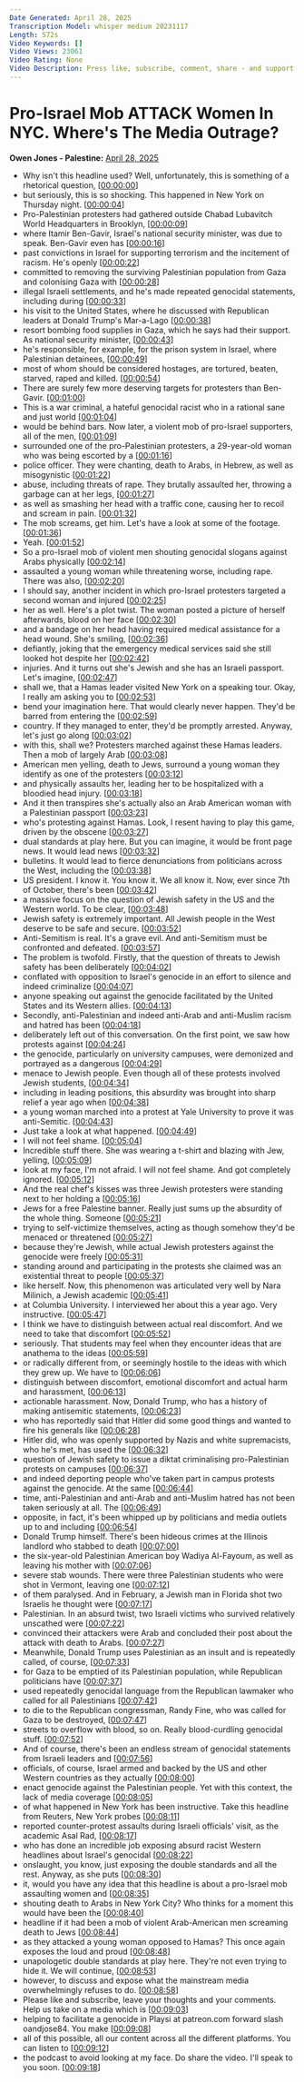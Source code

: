 ```yaml
---
Date Generated: April 28, 2025
Transcription Model: whisper medium 20231117
Length: 572s
Video Keywords: []
Video Views: 23061
Video Rating: None
Video Description: Press like, subscribe, comment, share - and support us as we expand our challenge to our broken media here: https://www.patreon.com/owenjones84
---
```


# Pro-Israel Mob ATTACK Women In NYC. Where's The Media Outrage?
**Owen Jones - Palestine:** [April 28, 2025](https://www.youtube.com/watch?v=hCKN6pGK3N4)
*  Why isn't this headline used? Well, unfortunately, this is something of a rhetorical question, [[00:00:00](https://www.youtube.com/watch?v=hCKN6pGK3N4&t=0.0s)]
*  but seriously, this is so shocking. This happened in New York on Thursday night. [[00:00:04](https://www.youtube.com/watch?v=hCKN6pGK3N4&t=4.4s)]
*  Pro-Palestinian protesters had gathered outside Chabad Lubavitch World Headquarters in Brooklyn, [[00:00:09](https://www.youtube.com/watch?v=hCKN6pGK3N4&t=9.92s)]
*  where Itamir Ben-Gavir, Israel's national security minister, was due to speak. Ben-Gavir even has [[00:00:16](https://www.youtube.com/watch?v=hCKN6pGK3N4&t=16.64s)]
*  past convictions in Israel for supporting terrorism and the incitement of racism. He's openly [[00:00:22](https://www.youtube.com/watch?v=hCKN6pGK3N4&t=22.080000000000002s)]
*  committed to removing the surviving Palestinian population from Gaza and colonising Gaza with [[00:00:28](https://www.youtube.com/watch?v=hCKN6pGK3N4&t=28.16s)]
*  illegal Israeli settlements, and he's made repeated genocidal statements, including during [[00:00:33](https://www.youtube.com/watch?v=hCKN6pGK3N4&t=33.68s)]
*  his visit to the United States, where he discussed with Republican leaders at Donald Trump's Mar-a-Lago [[00:00:38](https://www.youtube.com/watch?v=hCKN6pGK3N4&t=38.24s)]
*  resort bombing food supplies in Gaza, which he says had their support. As national security minister, [[00:00:43](https://www.youtube.com/watch?v=hCKN6pGK3N4&t=43.2s)]
*  he's responsible, for example, for the prison system in Israel, where Palestinian detainees, [[00:00:49](https://www.youtube.com/watch?v=hCKN6pGK3N4&t=49.36s)]
*  most of whom should be considered hostages, are tortured, beaten, starved, raped and killed. [[00:00:54](https://www.youtube.com/watch?v=hCKN6pGK3N4&t=54.16s)]
*  There are surely few more deserving targets for protesters than Ben-Gavir. [[00:01:00](https://www.youtube.com/watch?v=hCKN6pGK3N4&t=60.48s)]
*  This is a war criminal, a hateful genocidal racist who in a rational sane and just world [[00:01:04](https://www.youtube.com/watch?v=hCKN6pGK3N4&t=64.96s)]
*  would be behind bars. Now later, a violent mob of pro-Israel supporters, all of the men, [[00:01:09](https://www.youtube.com/watch?v=hCKN6pGK3N4&t=69.75999999999999s)]
*  surrounded one of the pro-Palestinian protesters, a 29-year-old woman who was being escorted by a [[00:01:16](https://www.youtube.com/watch?v=hCKN6pGK3N4&t=76.4s)]
*  police officer. They were chanting, death to Arabs, in Hebrew, as well as misogynistic [[00:01:22](https://www.youtube.com/watch?v=hCKN6pGK3N4&t=82.48s)]
*  abuse, including threats of rape. They brutally assaulted her, throwing a garbage can at her legs, [[00:01:27](https://www.youtube.com/watch?v=hCKN6pGK3N4&t=87.52000000000001s)]
*  as well as smashing her head with a traffic cone, causing her to recoil and scream in pain. [[00:01:32](https://www.youtube.com/watch?v=hCKN6pGK3N4&t=92.56s)]
*  The mob screams, get him. Let's have a look at some of the footage. [[00:01:36](https://www.youtube.com/watch?v=hCKN6pGK3N4&t=96.96000000000001s)]
*  Yeah. [[00:01:52](https://www.youtube.com/watch?v=hCKN6pGK3N4&t=112.48s)]
*  So a pro-Israel mob of violent men shouting genocidal slogans against Arabs physically [[00:02:14](https://www.youtube.com/watch?v=hCKN6pGK3N4&t=134.32s)]
*  assaulted a young woman while threatening worse, including rape. There was also, [[00:02:20](https://www.youtube.com/watch?v=hCKN6pGK3N4&t=140.56s)]
*  I should say, another incident in which pro-Israel protesters targeted a second woman and injured [[00:02:25](https://www.youtube.com/watch?v=hCKN6pGK3N4&t=145.68s)]
*  her as well. Here's a plot twist. The woman posted a picture of herself afterwards, blood on her face [[00:02:30](https://www.youtube.com/watch?v=hCKN6pGK3N4&t=150.32s)]
*  and a bandage on her head having required medical assistance for a head wound. She's smiling, [[00:02:36](https://www.youtube.com/watch?v=hCKN6pGK3N4&t=156.08s)]
*  defiantly, joking that the emergency medical services said she still looked hot despite her [[00:02:42](https://www.youtube.com/watch?v=hCKN6pGK3N4&t=162.4s)]
*  injuries. And it turns out she's Jewish and she has an Israeli passport. Let's imagine, [[00:02:47](https://www.youtube.com/watch?v=hCKN6pGK3N4&t=167.44s)]
*  shall we, that a Hamas leader visited New York on a speaking tour. Okay, I really am asking you to [[00:02:53](https://www.youtube.com/watch?v=hCKN6pGK3N4&t=173.68s)]
*  bend your imagination here. That would clearly never happen. They'd be barred from entering the [[00:02:59](https://www.youtube.com/watch?v=hCKN6pGK3N4&t=179.6s)]
*  country. If they managed to enter, they'd be promptly arrested. Anyway, let's just go along [[00:03:02](https://www.youtube.com/watch?v=hCKN6pGK3N4&t=182.96s)]
*  with this, shall we? Protesters marched against these Hamas leaders. Then a mob of largely Arab [[00:03:08](https://www.youtube.com/watch?v=hCKN6pGK3N4&t=188.16s)]
*  American men yelling, death to Jews, surround a young woman they identify as one of the protesters [[00:03:12](https://www.youtube.com/watch?v=hCKN6pGK3N4&t=192.4s)]
*  and physically assaults her, leading her to be hospitalized with a bloodied head injury. [[00:03:18](https://www.youtube.com/watch?v=hCKN6pGK3N4&t=198.72s)]
*  And it then transpires she's actually also an Arab American woman with a Palestinian passport [[00:03:23](https://www.youtube.com/watch?v=hCKN6pGK3N4&t=203.52s)]
*  who's protesting against Hamas. Look, I resent having to play this game, driven by the obscene [[00:03:27](https://www.youtube.com/watch?v=hCKN6pGK3N4&t=207.36s)]
*  dual standards at play here. But you can imagine, it would be front page news. It would lead news [[00:03:32](https://www.youtube.com/watch?v=hCKN6pGK3N4&t=212.32s)]
*  bulletins. It would lead to fierce denunciations from politicians across the West, including the [[00:03:38](https://www.youtube.com/watch?v=hCKN6pGK3N4&t=218.16s)]
*  US president. I know it. You know it. We all know it. Now, ever since 7th of October, there's been [[00:03:42](https://www.youtube.com/watch?v=hCKN6pGK3N4&t=222.16s)]
*  a massive focus on the question of Jewish safety in the US and the Western world. To be clear, [[00:03:48](https://www.youtube.com/watch?v=hCKN6pGK3N4&t=228.32s)]
*  Jewish safety is extremely important. All Jewish people in the West deserve to be safe and secure. [[00:03:52](https://www.youtube.com/watch?v=hCKN6pGK3N4&t=232.88s)]
*  Anti-Semitism is real. It's a grave evil. And anti-Semitism must be confronted and defeated. [[00:03:57](https://www.youtube.com/watch?v=hCKN6pGK3N4&t=237.35999999999999s)]
*  The problem is twofold. Firstly, that the question of threats to Jewish safety has been deliberately [[00:04:02](https://www.youtube.com/watch?v=hCKN6pGK3N4&t=242.72s)]
*  conflated with opposition to Israel's genocide in an effort to silence and indeed criminalize [[00:04:07](https://www.youtube.com/watch?v=hCKN6pGK3N4&t=247.76s)]
*  anyone speaking out against the genocide facilitated by the United States and its Western allies. [[00:04:13](https://www.youtube.com/watch?v=hCKN6pGK3N4&t=253.2s)]
*  Secondly, anti-Palestinian and indeed anti-Arab and anti-Muslim racism and hatred has been [[00:04:18](https://www.youtube.com/watch?v=hCKN6pGK3N4&t=258.56s)]
*  deliberately left out of this conversation. On the first point, we saw how protests against [[00:04:24](https://www.youtube.com/watch?v=hCKN6pGK3N4&t=264.0s)]
*  the genocide, particularly on university campuses, were demonized and portrayed as a dangerous [[00:04:29](https://www.youtube.com/watch?v=hCKN6pGK3N4&t=269.2s)]
*  menace to Jewish people. Even though all of these protests involved Jewish students, [[00:04:34](https://www.youtube.com/watch?v=hCKN6pGK3N4&t=274.08s)]
*  including in leading positions, this absurdity was brought into sharp relief a year ago when [[00:04:38](https://www.youtube.com/watch?v=hCKN6pGK3N4&t=278.4s)]
*  a young woman marched into a protest at Yale University to prove it was anti-Semitic. [[00:04:43](https://www.youtube.com/watch?v=hCKN6pGK3N4&t=283.44s)]
*  Just take a look at what happened. [[00:04:49](https://www.youtube.com/watch?v=hCKN6pGK3N4&t=289.44s)]
*  I will not feel shame. [[00:05:04](https://www.youtube.com/watch?v=hCKN6pGK3N4&t=304.71999999999997s)]
*  Incredible stuff there. She was wearing a t-shirt and blazing with Jew, yelling, [[00:05:09](https://www.youtube.com/watch?v=hCKN6pGK3N4&t=309.12s)]
*  look at my face, I'm not afraid. I will not feel shame. And got completely ignored. [[00:05:12](https://www.youtube.com/watch?v=hCKN6pGK3N4&t=312.47999999999996s)]
*  And the real chef's kisses was three Jewish protesters were standing next to her holding a [[00:05:16](https://www.youtube.com/watch?v=hCKN6pGK3N4&t=316.64s)]
*  Jews for a free Palestine banner. Really just sums up the absurdity of the whole thing. Someone [[00:05:21](https://www.youtube.com/watch?v=hCKN6pGK3N4&t=321.68s)]
*  trying to self-victimize themselves, acting as though somehow they'd be menaced or threatened [[00:05:27](https://www.youtube.com/watch?v=hCKN6pGK3N4&t=327.44s)]
*  because they're Jewish, while actual Jewish protesters against the genocide were freely [[00:05:31](https://www.youtube.com/watch?v=hCKN6pGK3N4&t=331.92s)]
*  standing around and participating in the protests she claimed was an existential threat to people [[00:05:37](https://www.youtube.com/watch?v=hCKN6pGK3N4&t=337.52000000000004s)]
*  like herself. Now, this phenomenon was articulated very well by Nara Milinich, a Jewish academic [[00:05:41](https://www.youtube.com/watch?v=hCKN6pGK3N4&t=341.6s)]
*  at Columbia University. I interviewed her about this a year ago. Very instructive. [[00:05:47](https://www.youtube.com/watch?v=hCKN6pGK3N4&t=347.36s)]
*  I think we have to distinguish between actual real discomfort. And we need to take that discomfort [[00:05:52](https://www.youtube.com/watch?v=hCKN6pGK3N4&t=352.32s)]
*  seriously. That students may feel when they encounter ideas that are anathema to the ideas [[00:05:59](https://www.youtube.com/watch?v=hCKN6pGK3N4&t=359.84s)]
*  or radically different from, or seemingly hostile to the ideas with which they grew up. We have to [[00:06:06](https://www.youtube.com/watch?v=hCKN6pGK3N4&t=366.71999999999997s)]
*  distinguish between discomfort, emotional discomfort and actual harm and harassment, [[00:06:13](https://www.youtube.com/watch?v=hCKN6pGK3N4&t=373.91999999999996s)]
*  actionable harassment. Now, Donald Trump, who has a history of making antisemitic statements, [[00:06:23](https://www.youtube.com/watch?v=hCKN6pGK3N4&t=383.28s)]
*  who has reportedly said that Hitler did some good things and wanted to fire his generals like [[00:06:28](https://www.youtube.com/watch?v=hCKN6pGK3N4&t=388.16s)]
*  Hitler did, who was openly supported by Nazis and white supremacists, who he's met, has used the [[00:06:32](https://www.youtube.com/watch?v=hCKN6pGK3N4&t=392.48s)]
*  question of Jewish safety to issue a diktat criminalising pro-Palestinian protests on campuses [[00:06:37](https://www.youtube.com/watch?v=hCKN6pGK3N4&t=397.92s)]
*  and indeed deporting people who've taken part in campus protests against the genocide. At the same [[00:06:44](https://www.youtube.com/watch?v=hCKN6pGK3N4&t=404.24s)]
*  time, anti-Palestinian and anti-Arab and anti-Muslim hatred has not been taken seriously at all. The [[00:06:49](https://www.youtube.com/watch?v=hCKN6pGK3N4&t=409.76000000000005s)]
*  opposite, in fact, it's been whipped up by politicians and media outlets up to and including [[00:06:54](https://www.youtube.com/watch?v=hCKN6pGK3N4&t=414.8s)]
*  Donald Trump himself. There's been hideous crimes at the Illinois landlord who stabbed to death [[00:07:00](https://www.youtube.com/watch?v=hCKN6pGK3N4&t=420.32s)]
*  the six-year-old Palestinian American boy Wadiya Al-Fayoum, as well as leaving his mother with [[00:07:06](https://www.youtube.com/watch?v=hCKN6pGK3N4&t=426.88s)]
*  severe stab wounds. There were three Palestinian students who were shot in Vermont, leaving one [[00:07:12](https://www.youtube.com/watch?v=hCKN6pGK3N4&t=432.8s)]
*  of them paralysed. And in February, a Jewish man in Florida shot two Israelis he thought were [[00:07:17](https://www.youtube.com/watch?v=hCKN6pGK3N4&t=437.28000000000003s)]
*  Palestinian. In an absurd twist, two Israeli victims who survived relatively unscathed were [[00:07:22](https://www.youtube.com/watch?v=hCKN6pGK3N4&t=442.32s)]
*  convinced their attackers were Arab and concluded their post about the attack with death to Arabs. [[00:07:27](https://www.youtube.com/watch?v=hCKN6pGK3N4&t=447.04s)]
*  Meanwhile, Donald Trump uses Palestinian as an insult and is repeatedly called, of course, [[00:07:33](https://www.youtube.com/watch?v=hCKN6pGK3N4&t=453.92s)]
*  for Gaza to be emptied of its Palestinian population, while Republican politicians have [[00:07:37](https://www.youtube.com/watch?v=hCKN6pGK3N4&t=457.76s)]
*  used repeatedly genocidal language from the Republican lawmaker who called for all Palestinians [[00:07:42](https://www.youtube.com/watch?v=hCKN6pGK3N4&t=462.48s)]
*  to die to the Republican congressman, Randy Fine, who was called for Gaza to be destroyed, [[00:07:47](https://www.youtube.com/watch?v=hCKN6pGK3N4&t=467.2s)]
*  streets to overflow with blood, so on. Really blood-curdling genocidal stuff. [[00:07:52](https://www.youtube.com/watch?v=hCKN6pGK3N4&t=472.24s)]
*  And of course, there's been an endless stream of genocidal statements from Israeli leaders and [[00:07:56](https://www.youtube.com/watch?v=hCKN6pGK3N4&t=476.4s)]
*  officials, of course, Israel armed and backed by the US and other Western countries as they actually [[00:08:00](https://www.youtube.com/watch?v=hCKN6pGK3N4&t=480.88s)]
*  enact genocide against the Palestinian people. Yet with this context, the lack of media coverage [[00:08:05](https://www.youtube.com/watch?v=hCKN6pGK3N4&t=485.76s)]
*  of what happened in New York has been instructive. Take this headline from Reuters, New York probes [[00:08:11](https://www.youtube.com/watch?v=hCKN6pGK3N4&t=491.91999999999996s)]
*  reported counter-protest assaults during Israeli officials' visit, as the academic Asal Rad, [[00:08:17](https://www.youtube.com/watch?v=hCKN6pGK3N4&t=497.76s)]
*  who has done an incredible job exposing absurd racist Western headlines about Israel's genocidal [[00:08:22](https://www.youtube.com/watch?v=hCKN6pGK3N4&t=502.71999999999997s)]
*  onslaught, you know, just exposing the double standards and all the rest. Anyway, as she puts [[00:08:30](https://www.youtube.com/watch?v=hCKN6pGK3N4&t=510.8s)]
*  it, would you have any idea that this headline is about a pro-Israel mob assaulting women and [[00:08:35](https://www.youtube.com/watch?v=hCKN6pGK3N4&t=515.4399999999999s)]
*  shouting death to Arabs in New York City? Who thinks for a moment this would have been the [[00:08:40](https://www.youtube.com/watch?v=hCKN6pGK3N4&t=520.0s)]
*  headline if it had been a mob of violent Arab-American men screaming death to Jews [[00:08:44](https://www.youtube.com/watch?v=hCKN6pGK3N4&t=524.08s)]
*  as they attacked a young woman opposed to Hamas? This once again exposes the loud and proud [[00:08:48](https://www.youtube.com/watch?v=hCKN6pGK3N4&t=528.48s)]
*  unapologetic double standards at play here. They're not even trying to hide it. We will continue, [[00:08:53](https://www.youtube.com/watch?v=hCKN6pGK3N4&t=533.6s)]
*  however, to discuss and expose what the mainstream media overwhelmingly refuses to do. [[00:08:58](https://www.youtube.com/watch?v=hCKN6pGK3N4&t=538.0s)]
*  Please like and subscribe, leave your thoughts and your comments. Help us take on a media which is [[00:09:03](https://www.youtube.com/watch?v=hCKN6pGK3N4&t=543.76s)]
*  helping to facilitate a genocide in Playsi at patreon.com forward slash oandjose84. You make [[00:09:08](https://www.youtube.com/watch?v=hCKN6pGK3N4&t=548.32s)]
*  all of this possible, all our content across all the different platforms. You can listen to [[00:09:12](https://www.youtube.com/watch?v=hCKN6pGK3N4&t=552.48s)]
*  the podcast to avoid looking at my face. Do share the video. I'll speak to you soon. [[00:09:18](https://www.youtube.com/watch?v=hCKN6pGK3N4&t=558.0s)]
